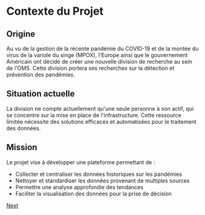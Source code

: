 # Contexte du Projet

## Origine

Au vu de la gestion de la récente pandémie du COVID-19 et de la montée du virus de la variole du singe (MPOX), l'Europe ainsi que le gouvernement Américain ont décidé de créer une nouvelle division de recherche au sein de l'OMS. Cette division portera ses recherches sur la détection et prévention des pandémies.

## Situation actuelle

La division ne compte actuellement qu'une seule personne à son actif, qui se concentre sur la mise en place de l'infrastructure. Cette ressource limitée nécessite des solutions efficaces et automatisées pour le traitement des données.

## Mission

Le projet vise à développer une plateforme permettant de :
- Collecter et centraliser les données historiques sur les pandémies
- Nettoyer et standardiser les données provenant de multiples sources
- Permettre une analyse approfondie des tendances
- Faciliter la visualisation des données pour la prise de décision

[Next](objectifs.md)